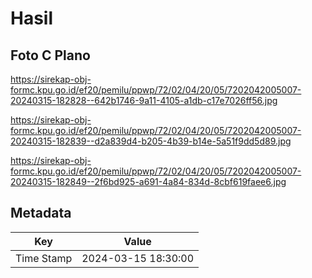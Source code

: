 # Hasil

## Foto C Plano

https://sirekap-obj-formc.kpu.go.id/ef20/pemilu/ppwp/72/02/04/20/05/7202042005007-20240315-182828--642b1746-9a11-4105-a1db-c17e7026ff56.jpg

https://sirekap-obj-formc.kpu.go.id/ef20/pemilu/ppwp/72/02/04/20/05/7202042005007-20240315-182839--d2a839d4-b205-4b39-b14e-5a51f9dd5d89.jpg

https://sirekap-obj-formc.kpu.go.id/ef20/pemilu/ppwp/72/02/04/20/05/7202042005007-20240315-182849--2f6bd925-a691-4a84-834d-8cbf619faee6.jpg


## Metadata

| Key        | Value               |
| ---------- | ------------------- |
| Time Stamp | 2024-03-15 18:30:00 |



